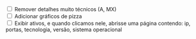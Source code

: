 <input type="checkbox"> Remover detalhes muito técnicos (A, MX) <br>
<input type="checkbox"> Adicionar gráficos de pizza <br>
<input type="checkbox"> Exibir ativos, e quando clicamos nele, abrisse uma página contendo: ip, portas, tecnologia, versão, sistema operacional
 <br>


 <!--ideias >

Top ports - Gráfico de pizza
Número de IPs identificados ao longo dos meses (gráfico de barras)
Número de domínios relacionados à organização (quadrado com número)
Subdomínios identificados (quadrado com número)
Principais Tecnologias (gráfico de rosquinha)
Número de Ativos com certificados expirados (quadrado com número)